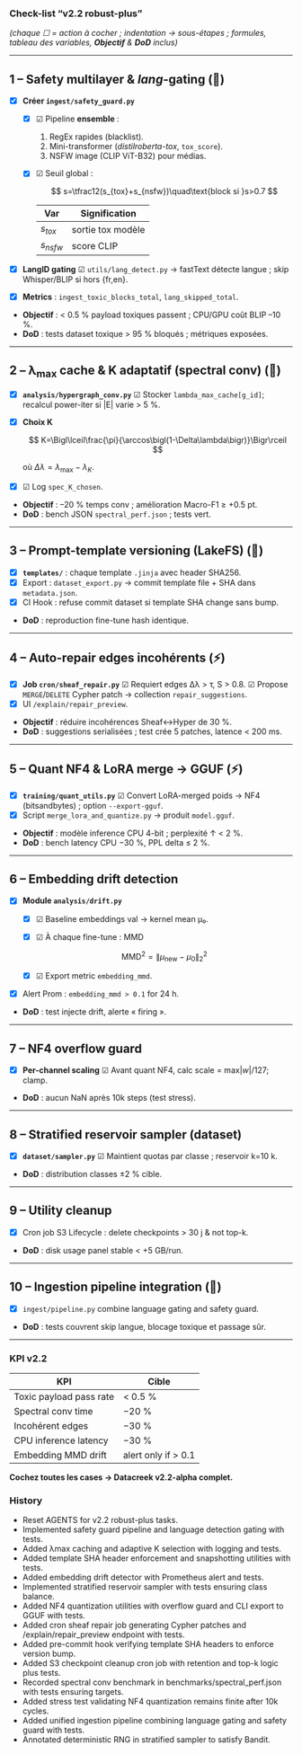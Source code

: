 ### Check-list “v2.2 robust-plus”

*(chaque ☐ = action à cocher ; indentation → sous-étapes ; formules, tableau des variables, **Objectif** & **DoD** inclus)*

---

## 1 – Safety multilayer & *lang*-gating (🚀)

* [x] **Créer `ingest/safety_guard.py`**

  * [x] ☑ Pipeline **ensemble** :

    1. RegEx rapides (blacklist).
    2. Mini-transformer (*distilroberta-tox*, `tox_score`).
    3. NSFW image (CLIP ViT-B32) pour médias.
  * [x] ☑ Seuil global :

    $$
      s=\tfrac12(s_{tox}+s_{nsfw})\quad\text{block si }s>0.7
    $$

    | Var        | Signification     |
    | ---------- | ----------------- |
    | $s_{tox}$  | sortie tox modèle |
    | $s_{nsfw}$ | score CLIP        |
* [x] **LangID gating**
  ☑ `utils/lang_detect.py` → fastText détecte langue ; skip Whisper/BLIP si hors {fr,en}.
* [x] **Metrics** : `ingest_toxic_blocks_total`, `lang_skipped_total`.
* **Objectif** : < 0.5 % payload toxiques passent ; CPU/GPU coût BLIP –10 %.
* **DoD** : tests dataset toxique > 95 % bloqués ; métriques exposées.

---

## 2 – λ<sub>max</sub> cache & **K adaptatif** (spectral conv) (🚀)

* [x] **`analysis/hypergraph_conv.py`**
  ☑ Stocker `lambda_max_cache[g_id]`; recalcul power-iter si |E| varie > 5 %.
* [x] **Choix K**

  $$
    K=\Bigl\lceil\frac{\pi}{\arccos\bigl(1-\Delta\lambda\bigr)}\Bigr\rceil
  $$

  où $\Delta\lambda = \lambda_{\max}-\lambda_{K}$.
* [x] ☑ Log `spec_K_chosen`.
* **Objectif** : –20 % temps conv ; amélioration Macro-F1 ≥ +0.5 pt.
* **DoD** : bench JSON `spectral_perf.json` ; tests vert.

---

## 3 – Prompt-template **versioning** (LakeFS) (🚀)

* [x] **`templates/`** : chaque template `.jinja` avec header SHA256.
* [x] Export : `dataset_export.py` → commit template file + SHA dans `metadata.json`.
* [x] CI Hook : refuse commit dataset si template SHA change sans bump.
* **DoD** : reproduction fine-tune hash identique.

---

## 4 – Auto-repair edges incohérents (⚡)

* [x] **Job `cron/sheaf_repair.py`**
  ☑ Requiert edges Δλ > τ, S > 0.8.
  ☑ Propose `MERGE`/`DELETE` Cypher patch → collection `repair_suggestions`.
* [x] UI `/explain/repair_preview`.
* **Objectif** : réduire incohérences Sheaf↔Hyper de 30 %.
* **DoD** : suggestions serialisées ; test crée 5 patches, latence < 200 ms.

---

## 5 – Quant NF4 & **LoRA merge → GGUF** (⚡)

* [x] **`training/quant_utils.py`**
  ☑ Convert LoRA-merged poids → NF4 (bitsandbytes) ; option `--export-gguf`.
* [x] Script `merge_lora_and_quantize.py` → produit `model.gguf`.
* **Objectif** : modèle inference CPU 4-bit ; perplexité ↑ < 2 %.
* **DoD** : bench latency CPU −30 %, PPL delta ≤ 2 %.

---

## 6 – Embedding **drift detection**

* [x] **Module `analysis/drift.py`**

  * [x] ☑ Baseline embeddings val → kernel mean μ₀.
  * [x] ☑ À chaque fine-tune : MMD

    $$
      \text{MMD}^2 = \|\mu_{\text{new}}-\mu_{0}\|_2^2
    $$
  * [x] ☑ Export metric `embedding_mmd`.
* [x] Alert Prom : `embedding_mmd > 0.1` for 24 h.
* **DoD** : test injecte drift, alerte « firing ».

---

## 7 – NF4 overflow guard

* [x] **Per-channel scaling**
  ☑ Avant quant NF4, calc scale = max$|w|$/127; clamp.
* **DoD** : aucun NaN après 10k steps (test stress).

---

## 8 – Stratified reservoir sampler (dataset)

* [x] **`dataset/sampler.py`**
  ☑ Maintient quotas par classe ; reservoir k=10 k.
* **DoD** : distribution classes ±2 % cible.

---

## 9 – Utility cleanup

* [x] Cron job S3 Lifecycle : delete checkpoints > 30 j & not top-k.
* **DoD** : disk usage panel stable < +5 GB/run.

---

## 10 – Ingestion pipeline integration (🧩)

* [x] `ingest/pipeline.py` combine language gating and safety guard.
* **DoD** : tests couvrent skip langue, blocage toxique et passage sûr.

---

### KPI v2.2

| KPI                     | Cible               |
| ----------------------- | ------------------- |
| Toxic payload pass rate | < 0.5 %             |
| Spectral conv time      | −20 %               |
| Incohérent edges        | −30 %               |
| CPU inference latency   | −30 %               |
| Embedding MMD drift     | alert only if > 0.1 |

**Cochez toutes les cases → Datacreek v2.2-alpha complet.**

### History
- Reset AGENTS for v2.2 robust-plus tasks.
- Implemented safety guard pipeline and language detection gating with tests.
- Added λmax caching and adaptive K selection with logging and tests.
- Added template SHA header enforcement and snapshotting utilities with tests.
- Added embedding drift detector with Prometheus alert and tests.
- Implemented stratified reservoir sampler with tests ensuring class balance.
- Added NF4 quantization utilities with overflow guard and CLI export to GGUF with tests.
- Added cron sheaf repair job generating Cypher patches and /explain/repair_preview endpoint with tests.
- Added pre-commit hook verifying template SHA headers to enforce version bump.
- Added S3 checkpoint cleanup cron job with retention and top-k logic plus tests.
- Recorded spectral conv benchmark in benchmarks/spectral_perf.json with tests ensuring targets.
- Added stress test validating NF4 quantization remains finite after 10k cycles.
- Added unified ingestion pipeline combining language gating and safety guard with tests.
- Annotated deterministic RNG in stratified sampler to satisfy Bandit.
